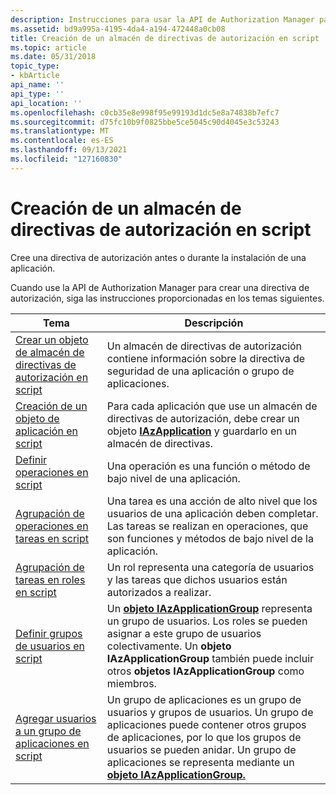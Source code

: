 ```yaml
---
description: Instrucciones para usar la API de Authorization Manager para crear un almacén de directivas de autorización en script.
ms.assetid: bd9a995a-4195-4da4-a194-472448a0cb08
title: Creación de un almacén de directivas de autorización en script
ms.topic: article
ms.date: 05/31/2018
topic_type:
- kbArticle
api_name: ''
api_type: ''
api_location: ''
ms.openlocfilehash: c0cb35e8e998f95e99193d1dc5e8a74838b7efc7
ms.sourcegitcommit: d75fc10b9f0825bbe5ce5045c90d4045e3c53243
ms.translationtype: MT
ms.contentlocale: es-ES
ms.lasthandoff: 09/13/2021
ms.locfileid: "127160830"
---
```

# <a name="creating-an-authorization-policy-store-in-script"></a>Creación de un almacén de directivas de autorización en script

Cree una directiva de autorización antes o durante la instalación de una aplicación.

Cuando use la API de Authorization Manager para crear una directiva de autorización, siga las instrucciones proporcionadas en los temas siguientes.



| Tema                                                                                                                  | Descripción                                                                                                                                                                                                                                                    |
|------------------------------------------------------------------------------------------------------------------------|----------------------------------------------------------------------------------------------------------------------------------------------------------------------------------------------------------------------------------------------------------------|
| [Crear un objeto de almacén de directivas de autorización en script](creating-an-authorization-policy-store-object-in-script.md) | Un almacén de directivas de autorización contiene información sobre la directiva de seguridad de una aplicación o grupo de aplicaciones.                                                                                                                                       |
| [Creación de un objeto de aplicación en script](creating-an-application-object-in-script.md)                               | Para cada aplicación que use un almacén de directivas de autorización, debe crear un objeto [**IAzApplication**](/windows/desktop/api/Azroles/nn-azroles-iazapplication) y guardarlo en un almacén de directivas.                                                                                                |
| [Definir operaciones en script](defining-operations-in-script.md)                                                     | Una operación es una función o método de bajo nivel de una aplicación.                                                                                                                                                                                              |
| [Agrupación de operaciones en tareas en script](grouping-operations-into-tasks-in-script.md)                               | Una tarea es una acción de alto nivel que los usuarios de una aplicación deben completar. Las tareas se realizan en operaciones, que son funciones y métodos de bajo nivel de la aplicación.                                                                                    |
| [Agrupación de tareas en roles en script](grouping-tasks-into-roles-in-script.md)                                         | Un rol representa una categoría de usuarios y las tareas que dichos usuarios están autorizados a realizar.                                                                                                                                                                     |
| [Definir grupos de usuarios en script](defining-groups-of-users-in-script.md)                                           | Un [**objeto IAzApplicationGroup**](/windows/desktop/api/Azroles/nn-azroles-iazapplicationgroup) representa un grupo de usuarios. Los roles se pueden asignar a este grupo de usuarios colectivamente. Un **objeto IAzApplicationGroup** también puede incluir otros **objetos IAzApplicationGroup** como miembros. |
| [Agregar usuarios a un grupo de aplicaciones en script](adding-users-to-an-application-group-in-script.md)                   | Un grupo de aplicaciones es un grupo de usuarios y grupos de usuarios. Un grupo de aplicaciones puede contener otros grupos de aplicaciones, por lo que los grupos de usuarios se pueden anidar. Un grupo de aplicaciones se representa mediante un [**objeto IAzApplicationGroup.**](/windows/desktop/api/Azroles/nn-azroles-iazapplicationgroup)    |



 

 

 



